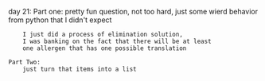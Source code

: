 day 21:
    Part one:
        pretty fun question, not too hard, just some wierd behavior
        from python that I didn't expect

        I just did a process of elimination solution,
        I was banking on the fact that there will be at least
        one allergen that has one possible translation
    
    Part Two:
        just turn that items into a list